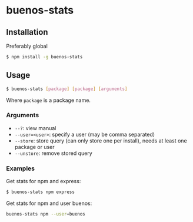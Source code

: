 # buenos-stats

## Installation

Preferably global

```bash
$ npm install -g buenos-stats
```

## Usage

```bash
$ buenos-stats [package] [package] [arguments]
```

Where `package` is a package name.

### Arguments

- `--?`: view manual
- `--user=<user>`: specify a user (may be comma separated)
- `--store`: store query (can only store one per install), needs at least one package or user
- `--unstore`: remove stored query

### Examples

Get stats for npm and express:

```bash
$ buenos-stats npm express
```

Get stats for npm and user buenos:

```bash
buenos-stats npm --user=buenos
```
